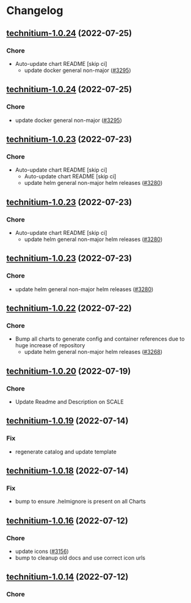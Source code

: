 # Changelog



## [technitium-1.0.24](https://github.com/truecharts/apps/compare/technitium-1.0.23...technitium-1.0.24) (2022-07-25)

### Chore

- Auto-update chart README [skip ci]
  - update docker general non-major ([#3295](https://github.com/truecharts/apps/issues/3295))




## [technitium-1.0.24](https://github.com/truecharts/apps/compare/technitium-1.0.23...technitium-1.0.24) (2022-07-25)

### Chore

- update docker general non-major ([#3295](https://github.com/truecharts/apps/issues/3295))




## [technitium-1.0.23](https://github.com/truecharts/apps/compare/technitium-1.0.22...technitium-1.0.23) (2022-07-23)

### Chore

- Auto-update chart README [skip ci]
  - Auto-update chart README [skip ci]
  - update helm general non-major helm releases ([#3280](https://github.com/truecharts/apps/issues/3280))




## [technitium-1.0.23](https://github.com/truecharts/apps/compare/technitium-1.0.22...technitium-1.0.23) (2022-07-23)

### Chore

- Auto-update chart README [skip ci]
  - update helm general non-major helm releases ([#3280](https://github.com/truecharts/apps/issues/3280))




## [technitium-1.0.23](https://github.com/truecharts/apps/compare/technitium-1.0.22...technitium-1.0.23) (2022-07-23)

### Chore

- update helm general non-major helm releases ([#3280](https://github.com/truecharts/apps/issues/3280))




## [technitium-1.0.22](https://github.com/truecharts/apps/compare/technitium-1.0.20...technitium-1.0.22) (2022-07-22)

### Chore

- Bump all charts to generate config and container references due to huge increase of repository
  - update helm general non-major helm releases ([#3268](https://github.com/truecharts/apps/issues/3268))



## [technitium-1.0.20](https://github.com/truecharts/apps/compare/technitium-1.0.19...technitium-1.0.20) (2022-07-19)

### Chore

- Update Readme and Description on SCALE



## [technitium-1.0.19](https://github.com/truecharts/apps/compare/technitium-1.0.18...technitium-1.0.19) (2022-07-14)

### Fix

- regenerate catalog and update template



## [technitium-1.0.18](https://github.com/truecharts/apps/compare/technitium-1.0.16...technitium-1.0.18) (2022-07-14)

### Fix

- bump to ensure .helmignore is present on all Charts



## [technitium-1.0.16](https://github.com/truecharts/apps/compare/technitium-1.0.14...technitium-1.0.16) (2022-07-12)

### Chore

- update icons ([#3156](https://github.com/truecharts/apps/issues/3156))
- bump to cleanup old docs and use correct icon urls



## [technitium-1.0.14](https://github.com/truecharts/apps/compare/technitium-1.0.13...technitium-1.0.14) (2022-07-12)

### Chore

